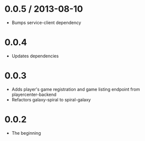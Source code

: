 # 0.0.5 / 2013-08-10

* Bumps service-client dependency

# 0.0.4

* Updates dependencies

# 0.0.3

* Adds player's game registration and game listing endpoint from playercenter-backend
* Refactors galaxy-spiral to spiral-galaxy

# 0.0.2

* The beginning
